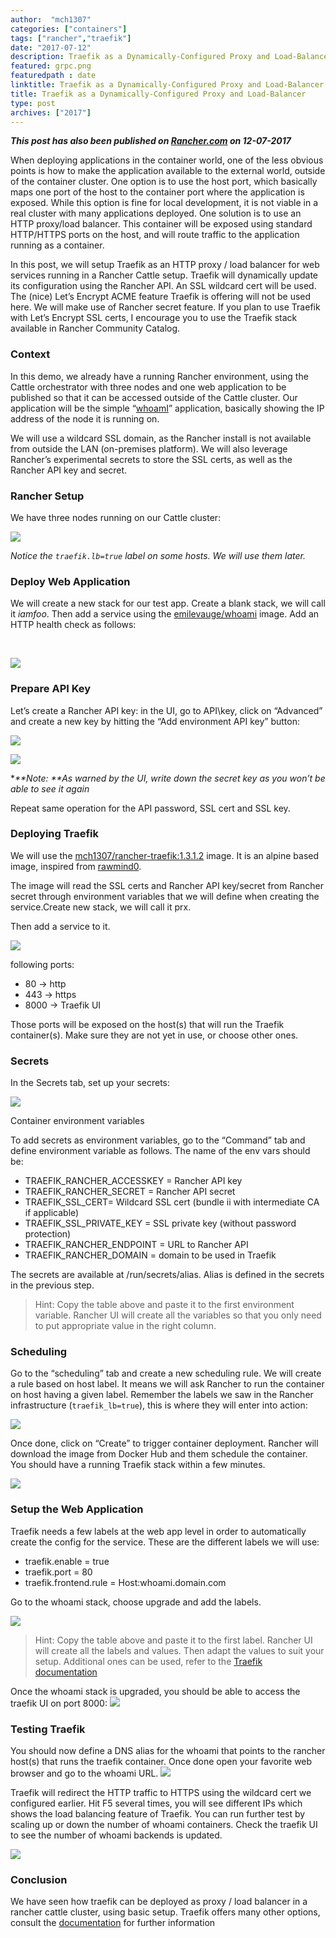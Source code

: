 ```yaml
---
author:  "mch1307"
categories: ["containers"]
tags: ["rancher","traefik"]
date: "2017-07-12"
description: Traefik as a Dynamically-Configured Proxy and Load-Balancer
featured: grpc.png
featuredpath : date
linktitle: Traefik as a Dynamically-Configured Proxy and Load-Balancer
title: Traefik as a Dynamically-Configured Proxy and Load-Balancer
type: post
archives: ["2017"]
---
```

_**This post has also been published on [Rancher.com][1] on 12-07-2017**_

When deploying applications in the container world, one of the less obvious points is how to make the application available to the external world, outside of the container cluster. One option is to use the host port, which basically maps one port of the host to the container port where the application is exposed. While this option is fine for local development, it is not viable in a real cluster with many applications deployed. One solution is to use an HTTP proxy/load balancer. This container will be exposed using standard HTTP/HTTPS ports on the host, and will route traffic to the application running as a container.

In this post, we will setup Traefik as an HTTP proxy / load balancer for web services running in a Rancher Cattle setup. Traefik will dynamically update its configuration using the Rancher API. An SSL wildcard cert will be used. The (nice) Let’s Encrypt ACME feature Traefik is offering will not be used here. We will make use of Rancher secret feature. If you plan to use Traefik with Let’s Encrypt SSL certs, I encourage you to use the Traefik stack available in Rancher Community Catalog.

### Context

In this demo, we already have a running Rancher environment, using the Cattle orchestrator with three nodes and one web application to be published so that it can be accessed outside of the Cattle cluster. Our application will be the simple “<a href="https://github.com/emilevauge/whoamI" target="_blank" rel="noopener noreferrer">whoamI</a>” application, basically showing the IP address of the node it is running on.

We will use a wildcard SSL domain, as the Rancher install is not available from outside the LAN (on-premises platform). We will also leverage Rancher’s experimental secrets to store the SSL certs, as well as the Rancher API key and secret.

### Rancher Setup

We have three nodes running on our Cattle cluster:

![](/wp-content/uploads/2017/08/traefik-rancher-cluster1.png)

_Notice the `traefik.lb=true` label on some hosts. We will use them later._

### Deploy Web Application

We will create a new stack for our test app. Create a blank stack, we will call it _iamfoo_. Then add a service using the [emilevauge/whoami][2] image. Add an HTTP health check as follows:

&nbsp;

![](/wp-content/uploads/2017/08/rancher-traefik-whoami.png")

### Prepare API Key

Let’s create a Rancher API key: in the UI, go to API\key, click on “Advanced” and create a new key by hitting the “Add environment API key” button:

![](/wp-content/uploads/2017/08/rancher-api-key.png")

![](/wp-content/uploads/2017/08/api-key-created.png")


*_**Note: **As warned by the UI, write down the secret key as you won’t be able to see it again_

Repeat same operation for the API password, SSL cert and SSL key.

### Deploying Traefik
  
We will use the [mch1307/rancher-traefik:1.3.1.2][3] image. It is an alpine based image, inspired from [rawmind0][4]. 

The image will read the SSL certs and Rancher API key/secret from Rancher secret through environment variables that we will define when creating the service.Create new stack, we will call it prx. 

Then add a service to it.

![](/wp-content/uploads/2017/08/deploy-traefik.png)
  
  <p>
    following ports:
  </p>
  
  <ul>
    <li>
      80 -> http
    </li>
    <li>
      443 -> https
    </li>
    <li>
      8000 -> Traefik UI
    </li>
  </ul>
  
  <p>
    Those ports will be exposed on the host(s) that will run the Traefik container(s). Make sure they are not yet in use, or choose other ones.
  </p>
  

### Secrets

  
In the Secrets tab, set up your secrets:

![](/wp-content/uploads/2017/08/setup-secrets.png)

      
Container environment variables

To add secrets as environment variables, go to the “Command” tab and define environment variable as follows. The name of the env vars should be:
        
* TRAEFIK_RANCHER_ACCESSKEY = Rancher API key
* TRAEFIK_RANCHER_SECRET = Rancher API secret
* TRAEFIK_SSL_CERT= Wildcard SSL cert (bundle ii with intermediate CA if applicable)
* TRAEFIK_SSL_PRIVATE_KEY = SSL private key (without password protection)
* TRAEFIK_RANCHER_ENDPOINT = URL to Rancher API
* TRAEFIK_RANCHER_DOMAIN = domain to be used in Traefik
        
The secrets are available at /run/secrets/alias. Alias is defined in the secrets in the previous step.
      
>  Hint: Copy the table above and paste it to the first environment variable. Rancher UI will create all the variables so that you only need to put appropriate value in the right column.
      
### Scheduling
      

Go to the “scheduling” tab and create a new scheduling rule. We will create a rule based on host label. It means we will ask Rancher to run the container on host having a given label. Remember the labels we saw in the Rancher infrastructure (`traefik_lb=true`), this is where they will enter into action:
      
![](/wp-content/uploads/2017/08/scheduling.png) 

Once done, click on “Create” to trigger container deployment. Rancher will download the image from Docker Hub and them schedule the container. You should have a running Traefik stack within a few minutes.
          

![](/wp-content/uploads/2017/08/traefik-stack-rancher.png)

          
### Setup the Web Application

Traefik needs a few labels at the web app level in order to automatically create the config for the service. These are the different labels we will use:
* traefik.enable = true
* traefik.port = 80
* traefik.frontend.rule = Host:whoami.domain.com
                
Go to the whoami stack, choose upgrade and add the labels.
                      
![](/wp-content/uploads/2017/08/traefik-labels.png)
                    
>Hint: </strong>Copy the table above and paste it to the first label. Rancher UI will create all the labels and values. Then adapt the values to suit your setup. Additional ones can be used, refer to the <a href="https://docs.traefik.io/toml/#rancher-backend">Traefik documentation</a>
                    
Once the whoami stack is upgraded, you should be able to access the traefik UI on port 8000:
![](/wp-content/uploads/2017/08/access-traefik-port.png)
                          

### Testing Traefik

You should now define a DNS alias for the whoami that points to the rancher host(s) that runs the traefik container. Once done open your favorite web browser and go to the whoami URL.
![](/wp-content/uploads/2017/08/whoami.png)
                        

Traefik will redirect the HTTP traffic to HTTPS using the wildcard cert we configured earlier. Hit F5 several times, you will see different IPs which shows the load balancing feature of Traefik. You can run further test by scaling up or down the number of whoami containers. Check the traefik UI to see the number of whoami backends is updated.

                        
![](/wp-content/uploads/2017/08/scaling.png)
                    
### Conclusion

We have seen how traefik can be deployed as proxy / load balancer in a rancher cattle cluster, using basic setup. Traefik offers many other options, consult the <a href="https://docs.traefik.io/">documentation</a> for further information


 [1]: http://rancher.com/setting-up-traefik-as-a-dynamically-configured-proxy-and-load-balancer/
 [2]: https://github.com/emilevauge/whoamI
 [3]: https://github.com/mch1307/rancher-traefik
 [4]: https://github.com/rawmind0/rancher-traefik

